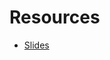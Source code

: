 # Resources
* [Slides](https://docs.google.com/presentation/d/1D2KDtjzg0dllOQgIFeCg3GsNqxaN9FeNBXsBd9kVCx0/edit?usp=sharing)